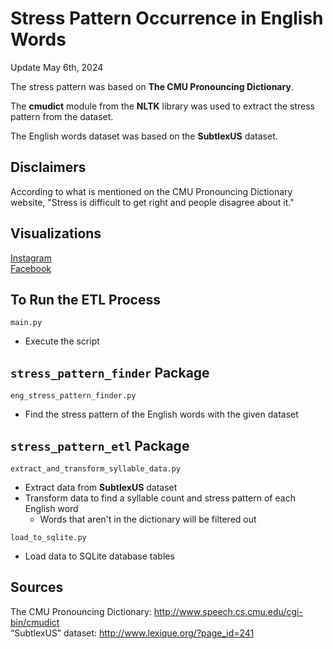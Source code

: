 # Stress Pattern Occurrence in English Words
Update May 6th, 2024

The stress pattern was based on **The CMU Pronouncing Dictionary**.   

The **cmudict** module from the **NLTK** library was used to extract the stress pattern from the dataset.    

The English words dataset was based on the **SubtlexUS** dataset.     

## Disclaimers
According to what is mentioned on the CMU Pronouncing Dictionary website, 
"Stress is difficult to get right and people disagree about it."

## Visualizations
[Instagram](https://www.instagram.com/p/C6oRlWmM5WL/?utm_source=ig_web_copy_link&igsh=MzRlODBiNWFlZA==)  
[Facebook](https://www.facebook.com/permalink.php?story_fbid=pfbid0LQsXGdyJCBBxEvjQeF7tD4tvZVkK9vVvWknG4exkd94jtmVV3Ma8wfYbBUTW5C4Cl&id=61553626169836)    

## To Run the ETL Process
```main.py```
- Execute the script

## ```stress_pattern_finder``` Package

```eng_stress_pattern_finder.py```
- Find the stress pattern of the English words with the given dataset

## ```stress_pattern_etl``` Package

```extract_and_transform_syllable_data.py```
- Extract data from **SubtlexUS** dataset
- Transform data to find a syllable count and stress pattern of each English word
  - Words that aren't in the dictionary will be filtered out

```load_to_sqlite.py```
- Load data to SQLite database tables

## Sources
The CMU Pronouncing Dictionary: http://www.speech.cs.cmu.edu/cgi-bin/cmudict   
“SubtlexUS” dataset: http://www.lexique.org/?page_id=241  
